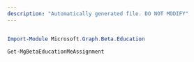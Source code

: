 ```yaml
---
description: "Automatically generated file. DO NOT MODIFY"
---
```


```powershell

Import-Module Microsoft.Graph.Beta.Education

Get-MgBetaEducationMeAssignment

```
